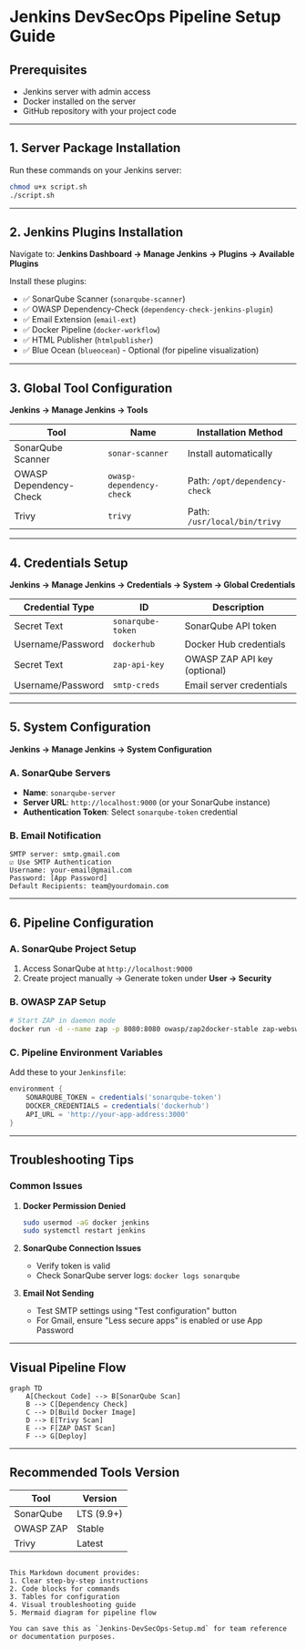 # Jenkins DevSecOps Pipeline Setup Guide

## Prerequisites

- Jenkins server with admin access
- Docker installed on the server
- GitHub repository with your project code

---

## 1. Server Package Installation

Run these commands on your Jenkins server:

```bash
chmod u+x script.sh
./script.sh
```

---

## 2. Jenkins Plugins Installation

Navigate to:
**Jenkins Dashboard → Manage Jenkins → Plugins → Available Plugins**

Install these plugins:

- ✅ SonarQube Scanner (`sonarqube-scanner`)
- ✅ OWASP Dependency-Check (`dependency-check-jenkins-plugin`)
- ✅ Email Extension (`email-ext`)
- ✅ Docker Pipeline (`docker-workflow`)
- ✅ HTML Publisher (`htmlpublisher`)
- ✅ Blue Ocean (`blueocean`) - Optional (for pipeline visualization)

---

## 3. Global Tool Configuration

**Jenkins → Manage Jenkins → Tools**

| Tool                   | Name                     | Installation Method           |
| ---------------------- | ------------------------ | ----------------------------- |
| SonarQube Scanner      | `sonar-scanner`          | Install automatically         |
| OWASP Dependency-Check | `owasp-dependency-check` | Path: `/opt/dependency-check` |
| Trivy                  | `trivy`                  | Path: `/usr/local/bin/trivy`  |

---

## 4. Credentials Setup

**Jenkins → Manage Jenkins → Credentials → System → Global Credentials**

| Credential Type   | ID                | Description                  |
| ----------------- | ----------------- | ---------------------------- |
| Secret Text       | `sonarqube-token` | SonarQube API token          |
| Username/Password | `dockerhub`       | Docker Hub credentials       |
| Secret Text       | `zap-api-key`     | OWASP ZAP API key (optional) |
| Username/Password | `smtp-creds`      | Email server credentials     |

---

## 5. System Configuration

**Jenkins → Manage Jenkins → System Configuration**

### A. SonarQube Servers

- **Name**: `sonarqube-server`
- **Server URL**: `http://localhost:9000` (or your SonarQube instance)
- **Authentication Token**: Select `sonarqube-token` credential

### B. Email Notification

```plaintext
SMTP server: smtp.gmail.com
☑️ Use SMTP Authentication
Username: your-email@gmail.com
Password: [App Password]
Default Recipients: team@yourdomain.com
```

---

## 6. Pipeline Configuration

### A. SonarQube Project Setup

1. Access SonarQube at `http://localhost:9000`
2. Create project manually → Generate token under **User → Security**

### B. OWASP ZAP Setup

```bash
# Start ZAP in daemon mode
docker run -d --name zap -p 8080:8080 owasp/zap2docker-stable zap-webswing.sh
```

### C. Pipeline Environment Variables

Add these to your `Jenkinsfile`:

```groovy
environment {
    SONARQUBE_TOKEN = credentials('sonarqube-token')
    DOCKER_CREDENTIALS = credentials('dockerhub')
    API_URL = 'http://your-app-address:3000'
}
```

---

## Troubleshooting Tips

### Common Issues

1. **Docker Permission Denied**

   ```bash
   sudo usermod -aG docker jenkins
   sudo systemctl restart jenkins
   ```

2. **SonarQube Connection Issues**

   - Verify token is valid
   - Check SonarQube server logs: `docker logs sonarqube`

3. **Email Not Sending**
   - Test SMTP settings using "Test configuration" button
   - For Gmail, ensure "Less secure apps" is enabled or use App Password

---

## Visual Pipeline Flow

```mermaid
graph TD
    A[Checkout Code] --> B[SonarQube Scan]
    B --> C[Dependency Check]
    C --> D[Build Docker Image]
    D --> E[Trivy Scan]
    E --> F[ZAP DAST Scan]
    F --> G[Deploy]
```

---

## Recommended Tools Version

| Tool      | Version    |
| --------- | ---------- |
| SonarQube | LTS (9.9+) |
| OWASP ZAP | Stable     |
| Trivy     | Latest     |

```

This Markdown document provides:
1. Clear step-by-step instructions
2. Code blocks for commands
3. Tables for configuration
4. Visual troubleshooting guide
5. Mermaid diagram for pipeline flow

You can save this as `Jenkins-DevSecOps-Setup.md` for team reference or documentation purposes.
```
